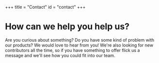+++
title = "Contact"
id = "contact"
+++

# How can we help you help us?

Are you curious about something? Do you have some kind of problem with our products? We would love to hear from you! We're also looking for new contributors all the time, so if you have something to offer flick us a message and we'll see how you could fit into our team.
